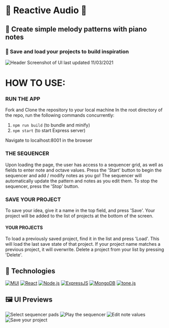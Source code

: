 # 🎵 Reactive Audio 🎵

## 🎹 Create simple melody patterns with piano notes
### 🤔 Save and load your projects to build inspiration

![Header](https://github.com/rriegel/Reactive-Audio/blob/main/assets/screenshot-11032021.png "Header")
Screenshot of UI last updated 11/03/2021

# HOW TO USE:

### RUN THE APP

Fork and Clone the repository to your local machine
In the root directory of the repo, run the following commands concurrently:
  1. `npm run build` (to bundle and minify)
  2. `npm start` (to start Express server)

Navigate to localhost:8001 in the browser


### THE SEQUENCER

Upon loading the page, the user has access to a sequencer grid, as well as fields to enter note and octave values.
Press the 'Start' button to begin the sequencer and add / modify notes as you go!
The sequencer will automatically update the pattern and notes as you edit them.
To stop the sequencer, press the 'Stop' button.


### SAVE YOUR PROJECT

To save your idea, give it a name in the top field, and press 'Save'.
Your project will be added to the list of projects at the bottom of the screen.


#### YOUR PROJECTS

To load a previously saved project, find it in the list and press 'Load'. This will load the last save state of that project.
If your project name matches a previous project, it will overwrite.
Delete a project from your list by pressing 'Delete'.

## 🔨 Technologies

[![MUI](https://img.shields.io/badge/MUI-%230081CB.svg?style=for-the-badge&logo=material-ui&logoColor=white)](https://mui.com/)
[![React](https://img.shields.io/badge/ReactJS-61DAFB?logo=react&logoColor=white&style=for-the-badge)](https://reactjs.org/)
[![Node.js](https://img.shields.io/badge/Node.js-43853D?logo=node.js&logoColor=white&style=for-the-badge)](https://nodejs.org/)
[![ExpressJS](https://img.shields.io/badge/Express-FFFFFF?logo=express&logoColor=black&style=for-the-badge)](https://expressjs.com/)
[![MongoDB](https://img.shields.io/badge/MongoDB-439543?logo=mongodb&logoColor=white&style=for-the-badge)](https://www.mongodb.com/)
[![tone.js](https://img.shields.io/badge/tone.js-F734D7?style=for-the-badge)](https://tonejs.github.io/)

## 🖼 UI Previews

![Select sequencer pads](https://github.com/rriegel/Reactive-Audio/blob/main/assets/UI1.gif)
![Play the sequencer](https://github.com/rriegel/Reactive-Audio/blob/main/assets/UI2.gif)
![Edit note values](https://github.com/rriegel/Reactive-Audio/blob/main/assets/UI3.gif)
![Save your project](https://github.com/rriegel/Reactive-Audio/blob/main/assets/UI4.gif)